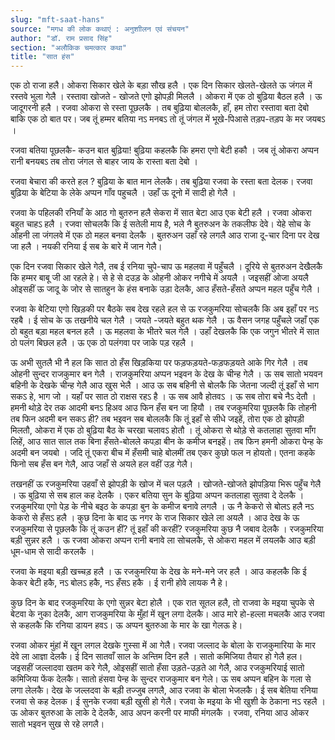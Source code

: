 ```yaml
---
slug: "mft-saat-hans"
source: "मगध की लोक कथाएं : अनुशाीलन एवं संचयन"
author: "डॉ. राम प्रसाद सिंह"
section: "अलौकिक चमत्‍कार कथा"
title: "सात हंस"
---
```

एक ठो राजा हलै। ओकरा सिकार खेले के बड़ा सौख हलै । एक दिन सिकार खेलते-खेलते ऊ जंगल में रस्तवे भुला गेलै । रस्तावा खोजते - खोजते एगो झोपड़ी मिललै । ओकरा में एक ठो बुढ़िया बैठल हलै । ऊ जादूगरनी हलै । रजवा ओकरा से रस्ता पूछलकै । तब बुढ़िया बोललकै,  हाँ, हम तोरा रस्तावा बता देबो बाकि एक ठो बात पर। जब तूं हम्मर बतिया नऽ मनबऽ तो तूं जंगल में भूखे-पिआसे तड़प-तड़प के मर जयबऽ । 

रजवा बतिया पूछलकै- कउन बात बुढ़िया! बुढ़िया कहलकै कि हमरा एगो बेटी हकौ । जब तूं  ओकरा अप्पन रानी बनयबऽ तब तोरा जंगल से बाहर जाय के रास्ता बता देबो । 

रजवा बेचारा की करते हल ? बुढ़िया के बात मान लेलकै। तब बुढ़िया रजवा के रस्ता बता देलक। रजवा बुढ़िया के बेटिया के लेके अप्पन गाँव पहुचलै । उहाँ ऊ दूनो में सादी हो गेलै । 

रजवा के पहिलकी रनियाँ के आठ गो बुतरुन हलै सेकरा में सात बेटा आउ एक बेटी हलै । रजवा ओकरा बहुत चाहऽ हलै । रजवा सोचलकै कि ई सतेली माय है, भले नै बुतरुअन के तकलीफ देवे। येहे सोच के ओहनी ला जंगलवे में एक ठो महल बनवा देलकै । बुतरुअन उहाँ रहे लगलै आउ राजा दू-चार दिना पर देख जा हलै । नयकी रनिया ई सब के बारे में जान गेलै।
 
एक दिन रजवा सिकार खेले गेलै, तब ई रनिया चुपे-चाप ऊ महलवा में पहुँचलै । दूरिये से बुतरुअन देखैलकै कि हम्मर बाबू जी आ रहले हे। से हे से दउड़ के ओहनी ओकर नगीचे में अयलै । जइसहीं ओजा अयलै ओइसहीं ऊ जादू के जोर से सातहुन के हंस बनाके उड़ा देलकै, आउ हँसते-हँसते अप्पन महल पहुँच गेलै । 

रजवा के बेटिया एगो खिड़की पर बैठके सब देख रहले हल से ऊ रजकुमरिया सोचलकै कि अब इहाँ पर नऽ रहबै । ई सोच के ऊ तखनीये चल गेलै । जयते -जयते बहुत थक गेलै । ऊ वैसन जगह पहुँचले जहाँ एक ठो बहुत बड़ा महल बनल हलै । ऊ महलवा के भीतरे चल गेलै । उहाँ देखलकै कि एक जगुन भीतरे में सात ठो पलंग बिछल हलै । ऊ एक ठो पलंगवा पर जाके पड़ रहलै । 

ऊ अभी सुतलै भी नै हल कि सात ठो हँस खिड़किया पर फड़फड़यते-फड़फड़यते आके गिर गेलै । तब ओहनी सुन्दर राजकुमार बन गेलै । राजकुमरिया अप्पन भइवन के देख के चीन्ह गेलै । ऊ सब सातो भयवन बहिनी के देखके चीन्ह गेलै आउ खुस भेलै । आउ ऊ सब बहिनी से बोलकै कि जेतना जल्दी तूं इहाँ से भाग सकऽ हे, भाग जो । यहाँ पर सात ठो राक्षस रहऽ है । ऊ सब आवै होतवऽ । ऊ सब तोरा बचे नैऽ देतौ । हमनी थोड़े देर तक आदमी बनऽ हिअव आउ फिन हँस बन जा हियौ । तब रजकुमरिया पूछलकै कि तोहनी तब फिन अदमी बन सकऽ ही? तब भइवन सब बोललकै कि तूं इहाँ से सीधे जइहें, तोरा एक ठो झोपड़ी मिलतौ, ओकरा में एक ठो बुढ़िया बैठ के चरखा चलावऽ होतौ । तूं ओकरा से थोड़े से कतलाहा सुतवा माँग लिहें, आउ सात साल तक बिना हँसते-बोलले कपड़ा बीन के कमीज बनइहें। तब फिन हमनी ओकरा पेन्ह के अदमी बन जयबो । जदि तूं एकरा बीच में हँसमी चाहे बोलमीं तब एकर कुछो फल न होयतो। एतना कहके फिनो सब हँस बन गेलै, आउ जहाँ से अयले हल वहीं उड़ गेलै। 

तखनहीं ऊ रजकुमरिया उहवाँ से झोपड़ी के खोज में चल पड़लै । खोजते-खोजते झोपड़िया भिरू पहुँच गेलै । ऊ बुढ़िया से सब हाल कह देलकै । एकर बतिया सुन के बुढ़िया अप्पन कतलाहा सुतवा दे देलकै । रजकुमरिया एगो पेड़ के नीचे बइठ के कपड़ा बुन के कमीज बनावे लगलै । ऊ नै केकरो से बोलऽ हलै नऽ केकरो से हँसऽ हलै । कुछ दिना के बाद ऊ नगर के राज सिकार खेले ला अयलै । आउ देख के ऊ रजकुमरिया से पूछलकै कि तूं कउन हीं? तूं इहाँ की करहीं? रजकुमरिया कुछ नै जबाव देलकै । रजकुमरिया बड़ी सुन्नर हलै । ऊ रजवा ओकरा अप्पन रानी बनावे ला सोचलकै, से ओकरा महल में लयलकै आउ बड़ी धूम-धाम से सादी करलकै । 

रजवा के मइया बड़ी खच्चड़ हलै । ऊ रजकुमरिया के देख के मने-मने जर हलै । आउ कहलकै कि ई केकर बेटी हकै, नऽ बोलऽ हकै, नऽ हँसऽ हकै । ई रानी होवे लायक नै हे। 

कुछ दिन के बाद रजकुमरिया के एगो सुन्नर बेटा होलै । एक रात सूतल हलै, तो राजवा के मइया चुपके से बेटवा के नुका देलकै, आग राजकुमरिया के मुँहां में खून लगा देलकै। आउ मारे हो-हल्ला मचलकै आउ रजवा से कहलकै कि रनिया डायन हवऽ। ऊ अप्‍पन बुतरुआ के मार के खा गेलऊ हे। 

रजवा ओकर मुंहां में खून लगल देखके गुस्सा में आ गेलै। रजवा जल्लाद के बोला के राजकुमारिया के मार देवे ला आज्ञा देलकै। ई दिन सातवाँ साल के अन्तिम दिन हलै । सातो कमिजिया तैयार हो गेलै हल। जइसहीं जल्लादवा खतम करे गेलै, ओइसहीं सातो हँसा उड़ते-उड़ते आ गेलै,  आउ रजकुमरियाई सातो कमिज‍िया फेंक देलकै। सातो हंसवा पेन्ह के सुन्दर राजकुमार बन गेले। ऊ सब अप्‍पन बहिन के गला से लगा लेलकै। देख के जल्लदवा के बड़ी तज्‍जुब लगलै, आउ रजवा के बोला भेजलकै। ई सब बेतिया रनिया रजवा से कह देलक। ई सुनके रजवा बड़ी खुसी हो गेलै। रजवा के मइया के भी खुशी के ठेकाना नऽ रहलै । ऊ ओकर बुतरुआ के लाके दे देलकै, आउ अपन करनी पर माफी  मंगलकै । रजवा, रनिया आउ ओकर सातो भइवन सुख से रहे लगलै।  
